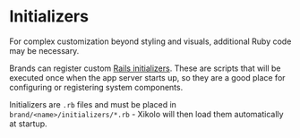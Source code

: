 # Initializers

For complex customization beyond styling and visuals, additional Ruby code may be necessary.

Brands can register custom [Rails initializers](https://guides.rubyonrails.org/configuring.html#initializers). These are scripts that will be executed once when the app server starts up, so they are a good place for configuring or registering system components.

Initializers are `.rb` files and must be placed in `brand/<name>/initializers/*.rb` - Xikolo will then load them automatically at startup.
